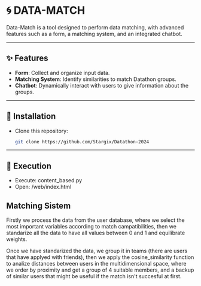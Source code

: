 # 🌀 **DATA-MATCH**

Data-Match is a tool designed to perform data matching, with advanced features such as a form, a matching system, and an integrated chatbot.

---

## ✨ Features

- **Form**: Collect and organize input data.  
- **Matching System**: Identify similarities to match Datathon groups.  
- **Chatbot**: Dynamically interact with users to give information about the groups.  

---

## 🚀 Installation

- Clone this repository:  
   ```bash
   git clone https://github.com/Stargix/Datathon-2024

---

## 🧩 Execution

- Execute: content_based.py
- Open: /web/index.html

## Matching Sistem

Firstly we process the data from the user database, where we select the most important variables according to match campatibilities, then we standarize all the data to have all values between 0 and 1 and equilibrate weights.

Once we have standarized the data, we group it in teams (there are users that have applyed with friends), then we apply the cosine_similarity function to analize distances between users in the multidimensional space, where we order by proximity and get a group of 4 suitable members, and a backup of similar users that might be useful if the match isn't succesful at first.
